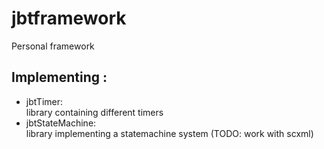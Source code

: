 # jbtframework
Personal framework

## Implementing :
- jbtTimer:\
    library containing different timers
- jbtStateMachine:\
    library implementing a statemachine system (TODO: work with scxml)
